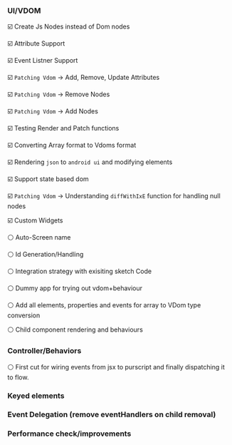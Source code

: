 ### UI/VDOM

:ballot_box_with_check: Create Js Nodes instead of Dom nodes

:ballot_box_with_check: Attribute Support

:ballot_box_with_check: Event Listner Support

:ballot_box_with_check: `Patching Vdom` -> Add, Remove, Update Attributes

:ballot_box_with_check: `Patching Vdom` -> Remove Nodes

:ballot_box_with_check: `Patching Vdom` -> Add Nodes

:ballot_box_with_check: Testing Render and Patch functions

:ballot_box_with_check: Converting Array format to Vdoms format 

:ballot_box_with_check: Rendering `json` to `android ui` and modifying elements

:ballot_box_with_check: Support state based dom

:ballot_box_with_check: `Patching Vdom` -> Understanding `diffWithIxE` function for handling null nodes

:ballot_box_with_check: Custom Widgets

:white_circle: Auto-Screen name 

:white_circle: Id Generation/Handling

:white_circle: Integration strategy with exisiting sketch Code

:white_circle: Dummy app for trying out vdom+behaviour

:white_circle: Add all elements, properties and events for array to VDom type conversion

:white_circle: Child component rendering and behaviours

### Controller/Behaviors

:white_circle: First cut for wiring events from jsx to purscript and finally dispatching it to flow.

### Keyed elements

### Event Delegation (remove eventHandlers on child removal)

### Performance check/improvements
